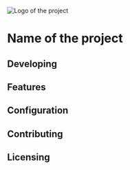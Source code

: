 ![Logo of the project](https://raw.githubusercontent.com/denisavin/denisavin.github.io/master/travelmapkh/googledev.png)

# Name of the project

## Developing

## Features

## Configuration

## Contributing

## Licensing
